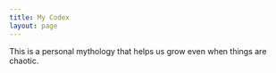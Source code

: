 ```yaml
---
title: My Codex
layout: page
---
```


This is a personal mythology that helps us grow even when things are chaotic.
